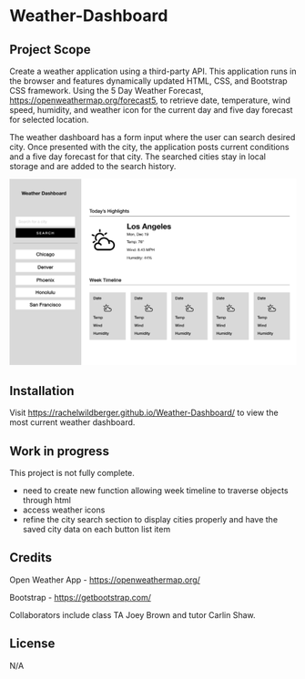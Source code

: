 # Weather-Dashboard

## Project Scope

Create a weather application using a third-party API. This application runs in the browser and features dynamically updated HTML, CSS, and Bootstrap CSS framework. Using the 5 Day Weather Forecast, https://openweathermap.org/forecast5, to retrieve date, temperature, wind speed, humidity, and weather icon for the current day and five day forecast for selected location.

The weather dashboard has a form input where the user can search desired city. Once presented with the city, the application posts current conditions and a five day forecast for that city. The searched cities stay in local storage and are added to the search history.

![Weather Dashboard Wireframe](assets/images/Weather-Dashboard-wireframe.png)


## Installation

Visit https://rachelwildberger.github.io/Weather-Dashboard/ to view the most current weather dashboard. 

## Work in progress

This project is not fully complete. 

- need to create new function allowing week timeline to traverse objects through html
- access weather icons
- refine the city search section to display cities properly and have the saved city data on each button list item

## Credits

Open Weather App - https://openweathermap.org/

Bootstrap - https://getbootstrap.com/

Collaborators include class TA Joey Brown and tutor Carlin Shaw.

## License

N/A
